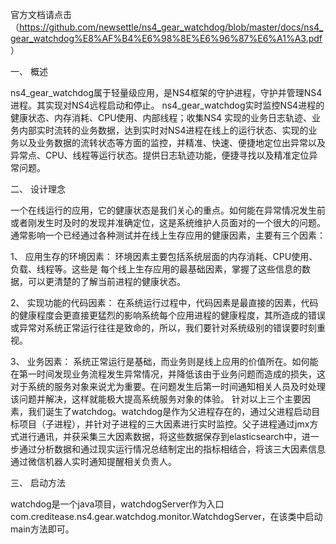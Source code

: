  官方文档请点击
 （https://github.com/newsettle/ns4_gear_watchdog/blob/master/docs/ns4_gear_watchdog%E8%AF%B4%E6%98%8E%E6%96%87%E6%A1%A3.pdf ）
 
一、	概述

 ns4_gear_watchdog属于轻量级应用，是NS4框架的守护进程，守护并管理NS4进程。其实现对NS4远程启动和停止。
 ns4_gear_watchdog实时监控NS4进程的健康状态、内存消耗、CPU使用、内部线程；收集NS4 实现的业务日志轨迹、业务内部实时流转的业务数据，达到实时对NS4进程在线上的运行状态、实现的业务以及业务数据的流转状态等方面的监控，并精准、快速、便捷地定位出异常以及异常点、CPU、线程等运行状态。提供日志轨迹功能，便捷寻找以及精准定位异常问题。
 
二、	设计理念

一个在线运行的应用，它的健康状态是我们关心的重点。如何能在异常情况发生前或者刚发生时及时的发现并准确定位，这是系统维护人员面对的一个很大的问题。
通常影响一个已经通过各种测试并在线上生存应用的健康因素，主要有三个因素：

1、	应用生存的环境因素：
环境因素主要包括系统层面的内存消耗、CPU使用、负载、线程等。这些是
每个线上生存应用的最基础因素，掌握了这些信息的数据，可以更清楚的了解当前进程的健康状态。

2、	实现功能的代码因素：
在系统运行过程中，代码因素是最直接的因素，代码的健康程度会更直接更猛烈的影响系统每个应用进程的健康程度，其所造成的错误或异常对系统正常运行往往是致命的，所以，我们要针对系统级别的错误要时刻重视。

3、	业务因素：
系统正常运行是基础，而业务则是线上应用的价值所在。如何能在第一时间发现业务流程发生异常情况，并降低该由于业务问题而造成的损失，这对于系统的服务对象来说尤为重要。在问题发生后第一时间通知相关人员及时处理该问题并解决，这样就能极大提高系统服务对象的体验。
针对以上三个主要因素，我们诞生了watchdog。watchdog是作为父进程存在的，通过父进程启动目标项目（子进程），并针对子进程的三大因素进行实时监控。父子进程通过jmx方式进行通讯，并获采集三大因素数据，将这些数据保存到elasticsearch中，进一步通过分析数据和通过现实运行情况总结制定出的指标相结合，将该三大因素信息通过微信机器人实时通知提醒相关负责人。

三、	启动方法

watchdog是一个java项目，watchdogServer作为入口com.creditease.ns4.gear.watchdog.monitor.WatchdogServer，在该类中启动main方法即可。

